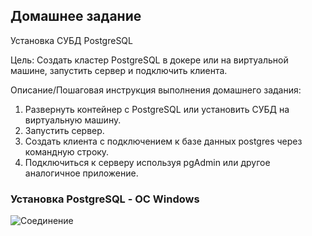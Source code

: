## Домашнее задание ##
Установка СУБД PostgreSQL

Цель: Создать кластер PostgreSQL в докере или на виртуальной машине, запустить сервер и подключить клиента.

Описание/Пошаговая инструкция выполнения домашнего задания:
1. Развернуть контейнер с PostgreSQL или установить СУБД на виртуальную машину.
2. Запустить сервер.
3. Создать клиента с подключением к базе данных postgres через командную строку.
4. Подключиться к серверу используя pgAdmin или другое аналогичное приложение.

### Установка PostgreSQL - ОС Windows ### 
![Соединение](https://github.com/user-attachments/assets/77cf84ad-f9d1-4549-8c19-f56c64fe4ad9)

